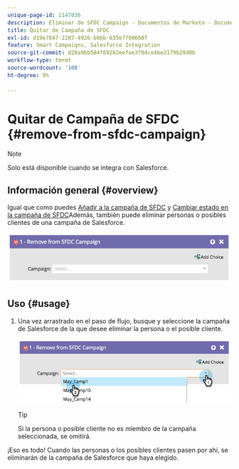 ```yaml
---
unique-page-id: 1147036
description: Eliminar de SFDC Campaign - Documentos de Marketo - Documentación del producto
title: Quitar de Campaña de SFDC
exl-id: d19e7847-2287-4926-b0bb-635e7700668f
feature: Smart Campaigns, Salesforce Integration
source-git-commit: d20a9bb584f69282eefae3704ce4be2179b29d0b
workflow-type: tm+mt
source-wordcount: '108'
ht-degree: 9%

---
```


# Quitar de Campaña de SFDC {#remove-from-sfdc-campaign}

>[!NOTE]
>
>Solo está disponible cuando se integra con Salesforce.

## Información general {#overview}

Igual que como puedes [Añadir a la campaña de SFDC](/help/marketo/product-docs/core-marketo-concepts/smart-campaigns/salesforce-flow-actions/add-to-sfdc-campaign.md) y [Cambiar estado en la campaña de SFDC](/help/marketo/product-docs/core-marketo-concepts/smart-campaigns/salesforce-flow-actions/change-status-in-sfdc-campaign.md)Además, también puede eliminar personas o posibles clientes de una campaña de Salesforce.

![](assets/image2014-9-22-15-3a54-3a34.png)

## Uso {#usage}

1. Una vez arrastrado en el paso de flujo, busque y seleccione la campaña de Salesforce de la que desee eliminar la persona o el posible cliente.

   ![](assets/image2014-9-22-15-3a54-3a39.png)

   >[!TIP]
   >
   >Si la persona o posible cliente no es miembro de la campaña seleccionada, se omitirá.

¡Eso es todo! Cuando las personas o los posibles clientes pasen por ahí, se eliminarán de la campaña de Salesforce que haya elegido.
